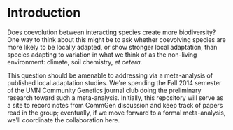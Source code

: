 # Introduction

Does coevolution between interacting species create more biodiversity? One way to think about this might be to ask whether coevolving species are more likely to be locally adapted, or show stronger local adaptation, than species adapting to variation in what we think of as the non-living environment: climate, soil chemistry, *et cetera*.

This question should be amenable to addressing via a meta-analysis of published local adaptation studies. We're spending the Fall 2014 semester of the UMN Community Genetics journal club doing the preliminary research toward such a meta-analysis. Initially, this repository will serve as a site to record notes from CommGen discussion and keep track of papers read in the group; eventually, if we move forward to a formal meta-analysis, we'll coordinate the collaboration here.

